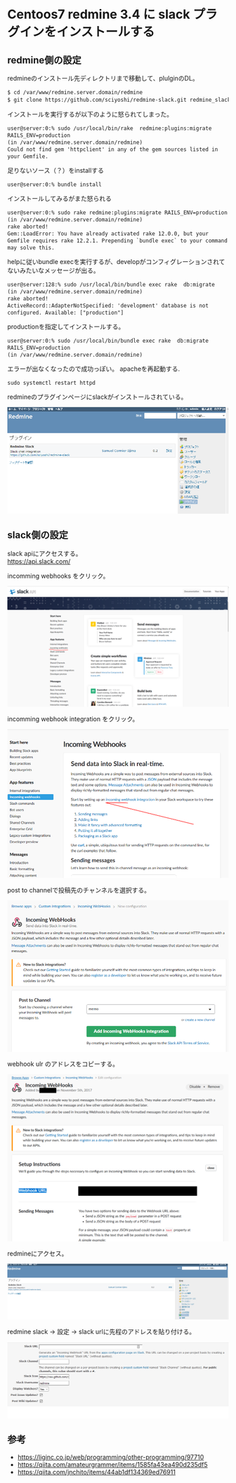 # Centoos7 redmine 3.4 に slack プラグインをインストールする


## redmine側の設定

redmineのインストール先ディレクトリまで移動して、plulginのDL。
```sh
$ cd /var/www/redmine.server.domain/redmine
$ git clone https://github.com/sciyoshi/redmine-slack.git redmine_slack
```


インストールを実行するが以下のように怒られてしまった。
```
user@server:0:% sudo /usr/local/bin/rake  redmine:plugins:migrate RAILS_ENV=production
(in /var/www/redmine.server.domain/redmine)
Could not find gem 'httpclient' in any of the gem sources listed in your Gemfile.
```

足りないソース（？）をinstallする
```
user@server:0:% bundle install
```




インストールしてみるがまた怒られる
```
user@server:0:% sudo rake redmine:plugins:migrate RAILS_ENV=production
(in /var/www/redmine.server.domain/redmine)
rake aborted!
Gem::LoadError: You have already activated rake 12.0.0, but your Gemfile requires rake 12.2.1. Prepending `bundle exec` to your command may solve this.
```




helpに従いbundle execを実行するが、developがコンフィグレーションされてないみたいなメッセージが出る。
```
user@server:128:% sudo /usr/local/bin/bundle exec rake  db:migrate
(in /var/www/redmine.server.domain/redmine)
rake aborted!
ActiveRecord::AdapterNotSpecified: 'development' database is not configured. Available: ["production"]
```

productionを指定してインストールする。
```
user@server:0:% sudo /usr/local/bin/bundle exec rake  db:migrate RAILS_ENV=production
(in /var/www/redmine.server.domain/redmine)
```



エラーが出なくなったので成功っぽい。
apacheを再起動する.

```
sudo systemctl restart httpd
```



redmineのプラグインページにslackがインストールされている。


![redmine.PNG](/tech/dir/apache_06/01.PNG)













## slack側の設定

slack apiにアクセスする。    
https://api.slack.com/    

incomming webhooks をクリック。    




![slack1.PNG](/tech/dir/apache_06/02.PNG)


incomming webhook integration をクリック。


![slack2.PNG](/tech/dir/apache_06/03.PNG)




post to channelで投稿先のチャンネルを選択する。




![slack3.PNG](/tech/dir/apache_06/04.PNG)




webhook ulr のアドレスをコピーする。





![slack4.PNG](/tech/dir/apache_06/05.PNG)



redmineにアクセス。



![slack5.PNG](/tech/dir/apache_06/06.PNG)



redmine slack -> 設定 →  slack urlに先程のアドレスを貼り付ける。




![slack6.PNG](/tech/dir/apache_06/07.PNG)





## 参考
* https://liginc.co.jp/web/programming/other-programming/97710
* https://qiita.com/amateurgrammer/items/1585fa43ea490d235df5
* https://qiita.com/jnchito/items/44ab1df134369ed76911





